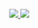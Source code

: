 

<a href="https://github.com/SkyDiscovery">
  <img align="top" src="https://github-readme-stats.vercel.app/api?username=SkyDiscovery&theme=github_dark&show_icons=true" />
</a>
<a href="https://github.com/SkyDiscovery">
  <img align="bottom" src="https://github-readme-stats.vercel.app/api/top-langs/?username=SkyDiscovery&theme=github_dark" />
</a>
